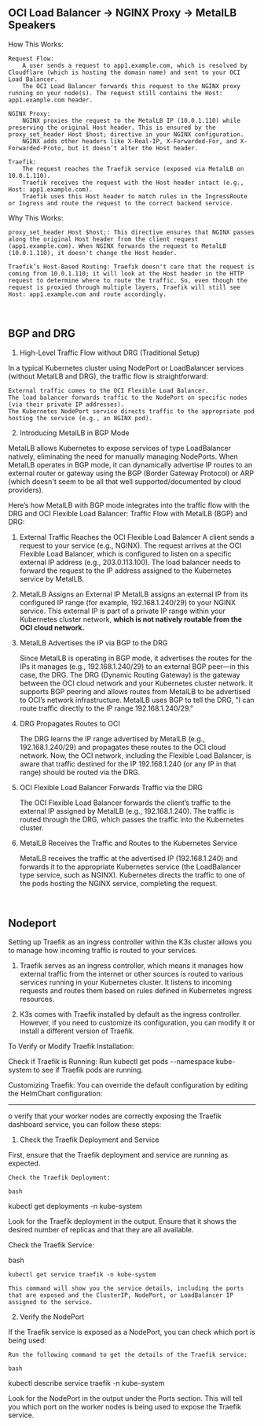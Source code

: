 ## OCI Load Balancer -> NGINX Proxy -> MetalLB Speakers 

How This Works:

    Request Flow:
        A user sends a request to app1.example.com, which is resolved by Cloudflare (which is hosting the domain name) and sent to your OCI Load Balancer.
        The OCI Load Balancer forwards this request to the NGINX proxy running on your node(s). The request still contains the Host: app1.example.com header.

    NGINX Proxy:
        NGINX proxies the request to the MetalLB IP (10.0.1.110) while preserving the original Host header. This is ensured by the proxy_set_header Host $host; directive in your NGINX configuration.
        NGINX adds other headers like X-Real-IP, X-Forwarded-For, and X-Forwarded-Proto, but it doesn’t alter the Host header.

    Traefik:
        The request reaches the Traefik service (exposed via MetalLB on 10.0.1.110).
        Traefik receives the request with the Host header intact (e.g., Host: app1.example.com).
        Traefik uses this Host header to match rules in the IngressRoute or Ingress and route the request to the correct backend service.

Why This Works:

    proxy_set_header Host $host;: This directive ensures that NGINX passes along the original Host header from the client request (app1.example.com). When NGINX forwards the request to MetalLB (10.0.1.110), it doesn't change the Host header.

    Traefik’s Host-Based Routing: Traefik doesn't care that the request is coming from 10.0.1.110; it will look at the Host header in the HTTP request to determine where to route the traffic. So, even though the request is proxied through multiple layers, Traefik will still see Host: app1.example.com and route accordingly.

<br>

## BGP and DRG

1. High-Level Traffic Flow without DRG (Traditional Setup)

In a typical Kubernetes cluster using NodePort or LoadBalancer services (without MetalLB and DRG), the traffic flow is straightforward:

    External traffic comes to the OCI Flexible Load Balancer.
    The load balancer forwards traffic to the NodePort on specific nodes (via their private IP addresses).
    The Kubernetes NodePort service directs traffic to the appropriate pod hosting the service (e.g., an NGINX pod).

2. Introducing MetalLB in BGP Mode

MetalLB allows Kubernetes to expose services of type LoadBalancer natively, eliminating the need for manually managing NodePorts. When MetalLB operates in BGP mode, it can dynamically advertise IP routes to an external router or gateway using the BGP (Border Gateway Protocol) or ARP (which doesn't seem to be all that well supported/documented by cloud providers).

Here’s how MetalLB with BGP mode integrates into the traffic flow with the DRG and OCI Flexible Load Balancer:
Traffic Flow with MetalLB (BGP) and DRG:

1. External Traffic Reaches the OCI Flexible Load Balancer
    A client sends a request to your service (e.g., NGINX).
    The request arrives at the OCI Flexible Load Balancer, which is configured to listen on a specific external IP address (e.g., 203.0.113.100).
    The load balancer needs to forward the request to the IP address assigned to the Kubernetes service by MetalLB.

2. MetalLB Assigns an External IP
    MetalLB assigns an external IP from its configured IP range (for example, 192.168.1.240/29) to your NGINX service.
    This external IP is part of a private IP range within your Kubernetes cluster network, **which is not natively routable from the OCI cloud network.**

3. MetalLB Advertises the IP via BGP to the DRG

    Since MetalLB is operating in BGP mode, it advertises the routes for the IPs it manages (e.g., 192.168.1.240/29) to an external BGP peer—in this case, the DRG.
    The DRG (Dynamic Routing Gateway) is the gateway between the OCI cloud network and your Kubernetes cluster network. It supports BGP peering and allows routes from MetalLB to be advertised to OCI’s network infrastructure.
    MetalLB uses BGP to tell the DRG, "I can route traffic directly to the IP range 192.168.1.240/29."

4. DRG Propagates Routes to OCI

    The DRG learns the IP range advertised by MetalLB (e.g., 192.168.1.240/29) and propagates these routes to the OCI cloud network.
    Now, the OCI network, including the Flexible Load Balancer, is aware that traffic destined for the IP 192.168.1.240 (or any IP in that range) should be routed via the DRG.

5. OCI Flexible Load Balancer Forwards Traffic via the DRG

    The OCI Flexible Load Balancer forwards the client’s traffic to the external IP assigned by MetalLB (e.g., 192.168.1.240).
    The traffic is routed through the DRG, which passes the traffic into the Kubernetes cluster.

6. MetalLB Receives the Traffic and Routes to the Kubernetes Service

    MetalLB receives the traffic at the advertised IP (192.168.1.240) and forwards it to the appropriate Kubernetes service (the LoadBalancer type service, such as NGINX).
    Kubernetes directs the traffic to one of the pods hosting the NGINX service, completing the request.

<br>

## Nodeport

Setting up Traefik as an ingress controller within the K3s cluster allows you to manage how incoming traffic is routed to your services. 

1. Traefik serves as an ingress controller, which means it manages how external traffic from the internet or other sources is routed to various services running in your Kubernetes cluster. It listens to incoming requests and routes them based on rules defined in Kubernetes ingress resources.

2. K3s comes with Traefik installed by default as the ingress controller. However, if you need to customize its configuration, you can modify it or install a different version of Traefik.

To Verify or Modify Traefik Installation:

Check if Traefik is Running:
    Run kubectl get pods --namespace kube-system to see if Traefik pods are running.

Customizing Traefik:
    You can override the default configuration by editing the HelmChart configuration:

----

o verify that your worker nodes are correctly exposing the Traefik dashboard service, you can follow these steps:
1. Check the Traefik Deployment and Service

First, ensure that the Traefik deployment and service are running as expected.

    Check the Traefik Deployment:

    bash

kubectl get deployments -n kube-system

Look for the Traefik deployment in the output. Ensure that it shows the desired number of replicas and that they are all available.

Check the Traefik Service:

bash

    kubectl get service traefik -n kube-system

    This command will show you the service details, including the ports that are exposed and the ClusterIP, NodePort, or LoadBalancer IP assigned to the service.

2. Verify the NodePort

If the Traefik service is exposed as a NodePort, you can check which port is being used:

    Run the following command to get the details of the Traefik service:

    bash

kubectl describe service traefik -n kube-system

Look for the NodePort in the output under the Ports section. This will tell you which port on the worker nodes is being used to expose the Traefik service.